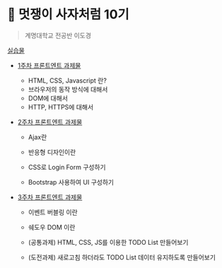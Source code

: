 🦁 멋쟁이 사자처럼 10기
===============
> 계명대학교 전공반 이도경

[실습물](https://lee7198.github.io/LikeLion/)

* [1주차 프론트엔트 과제물 ](https://github.com/lee7198/LikeLion/blob/main/cs/week1.md)
  * HTML, CSS, Javascript 란?
  * 브라우저의 동작 방식에 대해서
  * DOM에 대해서
  * HTTP, HTTPS에 대해서

* [2주차 프론트엔트 과제물 ](https://github.com/lee7198/LikeLion/blob/main/cs/week2.md)
  * Ajax란
  * 반응형 디자인이란
  
  * CSS로 Login Form 구성하기
  * Bootstrap 사용하여 UI 구성하기

* [3주차 프론트엔트 과제물 ](https://github.com/lee7198/LikeLion/blob/main/cs/week3.md)
  * 이벤트 버블링 이란
  * 쉐도우 DOM 이란
  
  * (공통과제) HTML, CSS, JS를 이용한 TODO List 만들어보기
  * (도전과제) 새로고침 하더라도 TODO List 데이터 유지하도록 만들어보기

